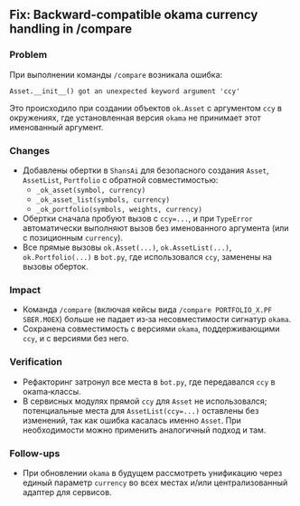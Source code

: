 ## Fix: Backward-compatible okama currency handling in /compare

### Problem
При выполнении команды `/compare` возникала ошибка:

```
Asset.__init__() got an unexpected keyword argument 'ccy'
```

Это происходило при создании объектов `ok.Asset` с аргументом `ccy` в окружениях, где установленная версия `okama` не принимает этот именованный аргумент.

### Changes
- Добавлены обертки в `ShansAi` для безопасного создания `Asset`, `AssetList`, `Portfolio` с обратной совместимостью:
  - `_ok_asset(symbol, currency)`
  - `_ok_asset_list(symbols, currency)`
  - `_ok_portfolio(symbols, weights, currency)`
- Обертки сначала пробуют вызов с `ccy=...`, и при `TypeError` автоматически выполняют вызов без именованного аргумента (или с позиционным `currency`).
- Все прямые вызовы `ok.Asset(...)`, `ok.AssetList(...)`, `ok.Portfolio(...)` в `bot.py`, где использовался `ccy`, заменены на вызовы оберток.

### Impact
- Команда `/compare` (включая кейсы вида `/compare PORTFOLIO_X.PF SBER.MOEX`) больше не падает из‑за несовместимости сигнатур `okama`.
- Сохранена совместимость с версиями `okama`, поддерживающими `ccy`, и с версиями без него.

### Verification
- Рефакторинг затронул все места в `bot.py`, где передавался `ccy` в окama‑классы.
- В сервисных модулях прямой `ccy` для `Asset` не использовался; потенциальные места для `AssetList(ccy=...)` оставлены без изменений, так как ошибка касалась именно `Asset`. При необходимости можно применить аналогичный подход и там.

### Follow-ups
- При обновлении `okama` в будущем рассмотреть унификацию через единый параметр `currency` во всех местах и/или централизованный адаптер для сервисов.

